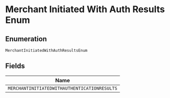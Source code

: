 
# Merchant Initiated With Auth Results Enum

## Enumeration

`MerchantInitiatedWithAuthResultsEnum`

## Fields

| Name |
|  --- |
| `MERCHANTINITIATEDWITHAUTHENTICATIONRESULTS` |


